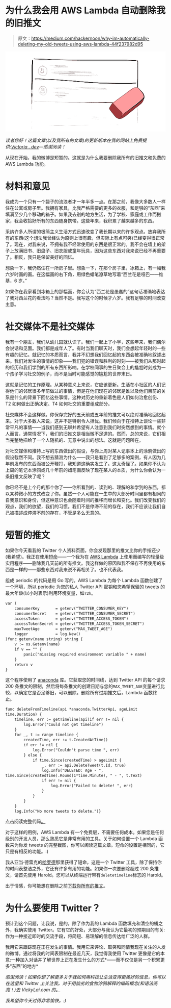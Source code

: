 # 为什么我会用 AWS Lambda 自动删除我的旧推文

> 原文：<https://medium.com/hackernoon/why-im-automatically-deleting-my-old-tweets-using-aws-lambda-44f237982d95>

![](img/1ca115497f463bab4ec18497a7633ccc.png)

*读者您好！这篇文章(以及我所有的文章)的更新版本在我的网站上免费提供:*[*Victoria . dev*](https://victoria.dev)*—感谢阅读！*

从现在开始，我的微博是短暂的。这就是为什么我要删除我所有的旧推文和免费的 AWS Lambda 功能。

# 材料和意见

我成为一个只有一个袋子的流浪者才一年半多一点。在那之前，我像大多数人一样住在公寓或房子里。我拥有家具，比我严格需要的更多的衣服，和足够的“东西”来填满至少几个移动的箱子。如果我去别的地方生活，为了学校、家庭或工作而搬家，我会收拾好所有的东西随身携带。这些年来，我积累了越来越多的东西。

采纳许多人所谓的极简主义生活方式迅速改变了我长期以来的许多观点。放弃我所有的东西(这个想法我曾经认为原则上很有趣，但实际上有点可笑)已经变得很正常了。现在，对我来说，不拥有我不经常使用的东西是很正常的。我不会在墙上的架子上放满旧书、旧盘子、旧衣服或童年玩具，因为这些东西对我来说已经不再重要了。相反，我只是保留美好的回忆。

想象一下，我仍然住在一所房子里。想象一下，在那个房子里，冰箱上，有一幅我六岁时画的画。在这幅画的右下角，用绿色蜡笔潦草地写着“西兰花是哑巴——维基，6 岁。”

如果你在我家看到冰箱上的那幅画，你会认为“西兰花是愚蠢的”这句话准确地表达了我对西兰花的看法吗？当然不是。我写这个的时候才六岁。我有足够的时间改变主意。

# 社交媒体不是社交媒体

我有一个朋友，我们从幼儿园就认识了。我们一起上了小学，这些年来，我们偶尔会说话和见面。我们都是成年人了。有时当我们聊天时，我们会想起年轻时的一些有趣的记忆。就记忆的本质而言，我并不幻想我们回忆起的东西会被准确地叙述出来。我们对发生的事情的印象——我们犯的错误和胜利的时刻——被我们从那时起的经历和我们学到的所有东西所影响。在学校同事的生日聚会上的尴尬时刻成为一个孩子学习社交的例子，而不是当时可能感觉的尴尬的世界末日。

这就是记忆的工作原理。从某种意义上来说，它应该更新。生活在小社区的人们记得他们的邻居很多年前做过的事情，但是在他们现在的邻居是谁以及他们目前的关系是什么的背景下回忆这些事情。这种对历史的重新着色是人们如何治愈创伤、T2 如何做出正确决定、T4 如何社交的重要组成部分。

社交媒体不会这样做。你保存完好的五天前或五年前的推文可以绝对准确地回忆起来。对于大多数人来说，这并不是特别令人担忧。我们倾向于在推特上谈论一些非常平凡的事情——当我们感到无聊并希望有人注意到我们时突然想到的事情。就个人而言，通常情况下，我们的旧推文是相当微不足道的。然而，总的来说，它们相当完整地描绘了一个人随机的、无意中说出的想法。这就是问题所在。

对社交媒体和推特上写的东西做出的假设，与你上周对某人记事本上的涂鸦做出的假设截然不同。我不想去猜测为什么——我只是看到了足够多的案例，有人因为几年前发布的东西而被公开鞭打，我知道这确实发生了。这太奇怪了。如果你不认为上周的笔记本涂鸦或几十年前的蜡笔画反映了现在某人的本质，为什么你会认为一条旧推文反映了呢？

你已经不是上个月的那个你了——你所看到的、读到的、理解的和学到的东西，都以某种微小的方式改变了你。虽然一个人可能在一生中的大部分时间里都有相同的自我意识和身份，但这种意识也会随着时间的推移而增长和变化。我们改变我们的观点，我们的欲望，我们的习惯。我们不是停滞不前的存在，我们不应该让我们自己被描述成停滞不前的存在，不管是多么无意的。

# 短暂的推文

如果你今天看我的 Twitter 个人资料页面，你会发现那里的推文比你的手指还少(我希望)。我正在使用[短命](https://github.com/hivickylai/ephemeral)——一个我为在 [AWS Lambda](https://aws.amazon.com/lambda/) 上使用而编写的轻量级实用程序——删除我几天前的所有推文。我这样做的原因和我不保存不再使用的东西是一样的——那些东西对我来说不再相关了。也不代表我。

组成 periodic 的代码是用 Go 写的。AWS Lambda 为每个 Lambda 函数创建了一个环境，所以 periodic 为您的私人 Twitter API 密钥和您希望保留的 tweets 的最大年龄(以小时表示)利用环境变量，如`72h`。

```
var (
	consumerKey       = getenv("TWITTER_CONSUMER_KEY")
	consumerSecret    = getenv("TWITTER_CONSUMER_SECRET")
	accessToken       = getenv("TWITTER_ACCESS_TOKEN")
	accessTokenSecret = getenv("TWITTER_ACCESS_TOKEN_SECRET")
	maxTweetAge       = getenv("MAX_TWEET_AGE")
	logger            = log.New()
)func getenv(name string) string {
	v := os.Getenv(name)
	if v == "" {
		panic("missing required environment variable " + name)
	}
	return v
}
```

这个程序使用了 [anaconda](https://github.com/ChimeraCoder/anaconda) 库。它获取您的时间线，达到 Twitter API 的每个请求 200 条推文的限制，然后将每条推文的创建日期与您的`MAX_TWEET_AGE`变量进行比较，以确定它是否足够旧，可以删除。删除所有过期推文后，Lambda 函数终止。

```
func deleteFromTimeline(api *anaconda.TwitterApi, ageLimit time.Duration) {
	timeline, err := getTimeline(api)if err != nil {
		log.Error("Could not get timeline")
	}
	for _, t := range timeline {
		createdTime, err := t.CreatedAtTime()
		if err != nil {
			log.Error("Couldn't parse time ", err)
		} else {
			if time.Since(createdTime) > ageLimit {
				_, err := api.DeleteTweet(t.Id, true)
				log.Info("DELETED: Age - ", time.Since(createdTime).Round(1*time.Minute), " - ", t.Text)
				if err != nil {
					log.Error("Failed to delete! ", err)
				}
			}
		}
	}
	log.Info("No more tweets to delete.")}
```

点击阅读完整代码[。](https://github.com/hivickylai/ephemeral/blob/master/main.go)

对于这样的用例，AWS Lambda 有一个免费层，不需要任何成本。如果您是任何级别的开发人员，那么熟悉它是非常有用的工具。关于如何设置一个 Lambda 函数来为你发 tweets 的完整截图，你可以阅读这篇文章。短命的设置是相同的，它只是有相反的功能。:)

我从亚当·德雷克的[哈罗德](https://github.com/adamdrake/harold)那里获得了短命，这是一个 Twitter 工具，除了保持你的时间表整洁之外，它还有许多有用的功能。如果你一次要删除超过 200 条推文，请首先使用 Harold。您可以从终端运行带有`deletetimeline`标志的 Harold。

出于情感，你可能想在删除之前[下载你所有的推文](https://twitter.com/settings/your_twitter_data)。

# 为什么要使用 Twitter？

预计到这个问题，让我说，是的，除了作为我的 Lambda 函数填充和清空的桶之外，我确实使用 Twitter。它有它的好处，大部分与我认为它最初的预期目的有关:作为一种接近即时的交流手段，将简短、易理解的信息传达给广泛的人群。

我用它来跟踪现在正在发生的事情。我用它来评论、取笑和同情我现在关注的人发的微博。通过将我的时间表限制在最近几天，我觉得我使用 Twitter 更像是它的本意:一种加入对话并了解世界上正在发生什么的方式*——而不仅仅是另一个积累更多“东西”的地方*

*感谢阅读！如果你想了解更多关于我如何用科技让生活变得更美好的信息，你可以在这里和 Twitter 上关注我。对于用拙劣的食物涂鸦解释的编码概念(和语法高亮！)去 VickyLai.com 的[。](https://vickylai.com)*

*我希望你今天过得非常愉快。:)*